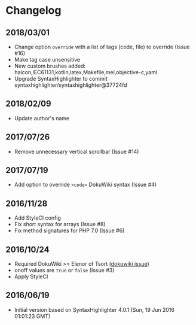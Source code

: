# Changelog

## 2018/03/01

* Change option `override` with a list of tags (code, file) to override (Issue #16)
* Make tag case unsensitive
* New custom brushes added: halcon,IEC61131,kotlin,latex,Makefile,mel,objective-c,yaml
* Upgrade SyntaxHighlighter to commit syntaxhighlighter/syntaxhighlighter@37724fd

## 2018/02/09

* Update author's name

## 2017/07/26

* Remove unnecessary vertical scrollbar (Issue #14)

## 2017/07/19

* Add option to override `<code>` DokuWiki syntax (Issue #4)

## 2016/11/28

* Add StyleCI config
* Fix short syntax for arrays (Issue #8)
* Fix method signatures for PHP 7.0 (Issue #6)

## 2016/10/24

* Required DokuWiki >= Elenor of Tsort ([dokuwiki issue](https://github.com/splitbrain/dokuwiki/pull/1549))
* onoff values are `true` or `false` (Issue #3)
* Apply StyleCI

## 2016/06/19

* Initial version based on SyntaxHighlighter 4.0.1 (Sun, 19 Jun 2016 01:01:23 GMT)
